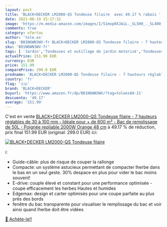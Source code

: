 ```yaml
---
layout: post
title: 'BLACK+DECKER LM2000-QS Tondeuse filaire  avec 49.17 % rabais '
date: 2021-06-19 15:17:32
image: 'https://m.media-amazon.com/images/I/51mop0XJAiL._SL500_._SL400_.jpg'
comments: true
category: ofertas
author: 'tole.es'
slug: 'B01N6WN3WV-fr BLACK+DECKER LM2000-QS Tondeuse filaire - 7 hauteurs...'
sku: 'B01N6WN3WV-fr'
tags: [ 'Jardin','Tondeuses et outillage de jardin motorisé','Tondeuses et tracteurs','Tondeuses poussées et tractées','Tondeuses rotatives','black+decker', ]
actualPrice: 151.99 EUR
currency: EUR
price: 151.99
comparePrice: 299.0 EUR
prodname: 'BLACK+DECKER LM2000-QS Tondeuse filaire - 7 hauteurs réglables de 30 à 100 mm - Idéale pour + de 600 m² - Bac de remplissage de 50L - Poignée repliable 2000W  Orange  48 cm'
country: 'fr'
flag: '🇫🇷'
brand: 'BLACK+DECKER'
buyurl: 'https://www.amazon.fr/dp/B01N6WN3WV/?tag=tolees0d-21'
descuento: '49.17'
average: '151.99'
---
```


C'est en vente [BLACK+DECKER LM2000-QS Tondeuse filaire - 7 hauteurs réglables de 30 à 100 mm - Idéale pour + de 600 m² - Bac de remplissage de 50L - Poignée repliable 2000W  Orange  48 cm](https://www.amazon.fr/dp/B01N6WN3WV/?tag=tolees0d-21)  à  49.17 % de réduction, prix final  151.99 EUR (original: 299.0 EUR) ici:

[![BLACK+DECKER LM2000-QS Tondeuse filaire ](https://m.media-amazon.com/images/I/51mop0XJAiL._SL500_._SL400_.jpg)](https://www.amazon.fr/dp/B01N6WN3WV/?tag=tolees0d-21)

ℹ️:

- Guide-câble: plus de risque de couper la rallonge
- Compacte: un système astucieux permettant de compacter lherbe dans le bas en un seul geste. 30% despace en plus pour vider le bac moins souvent!
- E-drive: couple élevé et constant pour une performance optimisée - coupe efficacement les herbes Hautes et humides
- Edgemax: design et carter optimisés pour une coupe parfaite au plus près des bords
- fenêtre du bac transparente pour visualiser le remplissage du bac et voir ainsi quand lherbe doit être vidées

[🛒 Achète-le!!](https://www.amazon.fr/dp/B01N6WN3WV/?tag=tolees0d-21)
